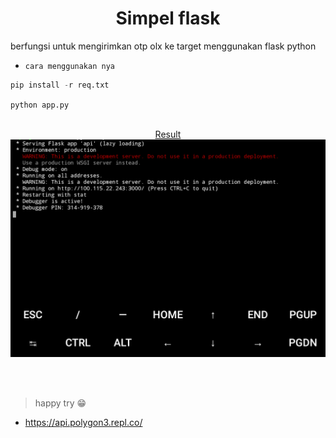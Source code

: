 <h1 align="center"> Simpel flask</h1>

berfungsi untuk mengirimkan otp olx ke target menggunakan flask python<br>

- `cara menggunakan nya`
```python
pip install -r req.txt
```
`python app.py`
<br>
<br>
<p align="center">
   <a href="https://github.com/Bayu12345677/"> Result
     <img src="https://github.com/Bayu12345677/Flask_olx/blob/main/img/Screenshot_20220120-153627~2.png" width="600">
      </a>
     </p>
<br>
  <br>

> happy try 😁

- https://api.polygon3.repl.co/
